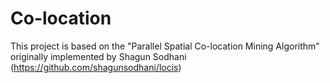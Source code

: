 # Co-location

This project is based on the "Parallel Spatial Co-location Mining Algorithm" originally implemented by Shagun Sodhani (https://github.com/shagunsodhani/locis)
